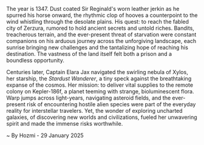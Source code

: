 
The year is 1347.  Dust coated Sir Reginald's worn leather jerkin as he spurred his horse onward, the rhythmic clop of hooves a counterpoint to the wind whistling through the desolate plains. His quest: to reach the fabled city of Zerzura, rumored to hold ancient secrets and untold riches.  Bandits, treacherous terrain, and the ever-present threat of starvation were constant companions on his arduous journey across the unforgiving landscape, each sunrise bringing new challenges and the tantalizing hope of reaching his destination.  The vastness of the land itself felt both a prison and a boundless opportunity.

Centuries later, Captain Elara Jax navigated the swirling nebula of Xylos, her starship, the *Stardust Wanderer*, a tiny speck against the breathtaking expanse of the cosmos.  Her mission: to deliver vital supplies to the remote colony on Kepler-186f, a planet teeming with strange, bioluminescent flora.  Warp jumps across light-years, navigating asteroid fields, and the ever-present risk of encountering hostile alien species were part of the everyday reality for interstellar travelers. Yet, the wonder of exploring uncharted galaxies, of discovering new worlds and civilizations, fueled her unwavering spirit and made the immense risks worthwhile.

~ By Hozmi - 29 January 2025

